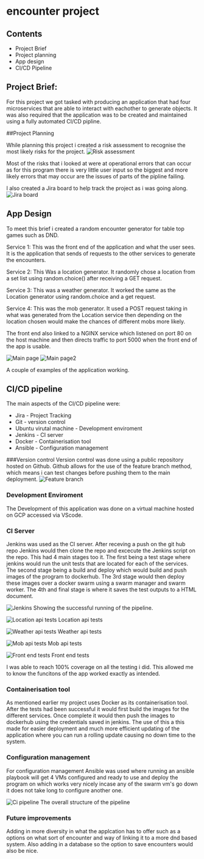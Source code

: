 # encounter project

## Contents
* Project Brief
* Project planning
* App design
* CI/CD Pipeline

## Project Brief:
For this project we got tasked with producing an application that had four microservices that are able to interact with eachother to generate objects. 
It was also required that the application was to be created and maintained using a fully automated CI/CD pipline.

##Project Planning

While planning this project i created a risk assessment to recognise the most likely risks for the project.
![Risk assessment](https://github.com/QAEdd/encounterproj/blob/master/encounterpics/risk%20assessment.png)

Most of the risks that i looked at were at operational errors that can occur as for this program there is very little user input so the biggest and more likely errors that
may occur are the issues of parts of the pipline failing.

I also created a Jira board to help track the project as i was going along.
![Jira board](https://github.com/QAEdd/encounterproj/blob/master/encounterpics/kanbanboard.png)

## App Design

To meet this brief i created a random encounter generator for table top games such as DND. 

Service 1: This was the front end of the application and what the user sees. It is the application that sends of requests to the other services to generate the encounters.

Service 2: This Was a location generator. It randomly chose a location from a set list using random.choice() after receiving a GET request.

Service 3: This was a weather generator. It worked the same as the Location generator using random.choice and a get request.

Service 4: This was the mob generator. It used a POST request taking in what was generated from the Location service then depending on the location chosen would make the
chances of different mobs more likely.

The front end also linked to a NGINX service which listened on port 80 on the host machine and then directs traffic to port 5000 when the front end of the app is usable.

![Main page](https://github.com/QAEdd/encounterproj/blob/master/encounterpics/main%20page.png)
![Main page2](https://github.com/QAEdd/encounterproj/blob/master/encounterpics/Main%20page22.png)

A couple of examples of the application working.

## CI/CD pipeline

The main aspects of the CI/CD pipeline were:
* Jira - Project Tracking
* Git - version control
* Ubuntu virutal machine - Development enviroment
* Jenkins - CI server  
* Docker - Containerisation tool
* Ansible - Configuration management

###Version control 
Version control was done using a public repository hosted on Github. Github allows for the use of the feature branch method, which means i can test changes before pushing them to the main deployment.
![Feature branch](https://github.com/QAEdd/encounterproj/blob/master/encounterpics/featurebranch.png)

### Development Enviroment
The Development of this application was done on a virtual machine hosted on GCP accessed via VScode.

### CI Server

Jenkins was used as the CI server. After receving a push on the git hub repo Jenkins would then clone the repo and excecute the Jenkins script on the repo. This had 4 main stages too it. The first being a test stage where jenkins would run the unit tests that are located for each of the services. The second stage being a build and deploy which would build and push images of the program to dockerhub. The 3rd stage would then deploy these images over a docker swarm using a swarm manager and swarm worker. The 4th and final stage is where it saves the test outputs to a HTML document.

![Jenkins](https://github.com/QAEdd/encounterproj/blob/master/encounterpics/jenkins%20working.png)
Showing the successful running of the pipeline.

![Location api tests](https://github.com/QAEdd/encounterproj/blob/master/encounterpics/locaitonapitest.png)
Location api tests

![Weather api tests](https://github.com/QAEdd/encounterproj/blob/master/encounterpics/weather%20api%20tests.png)
Weather api tests

![Mob api tests](https://github.com/QAEdd/encounterproj/blob/master/encounterpics/mobapitests.png)
Mob api tests

![Front end tests](https://github.com/QAEdd/encounterproj/blob/master/encounterpics/frontendtest.png)
Front end tests

I was able to reach 100% coverage on all the testing i did. This allowed me to know the funcitons of the app worked exactly as intended.


### Containerisation tool
As mentioned earlier my project uses Docker as its containerisation tool. After the tests had been successful it would first build the images for the different services. Once complete it would then push the images to dockerhub using the credentials saved in jenkins. The use of this a this made for easier deployment and much more efficient updating of the application where you can run a rolling update causing no down time to the system.

### Configuration management
For configuration management Ansible was used where running an ansible playbook will get 4 VMs configured and ready to use and deploy the program on which works very nicely incase any of the swarm vm's go down it does not take long to configure another one.

![Ci pipeline](https://github.com/QAEdd/encounterproj/blob/master/encounterpics/cipipeline.png)
The overall structure of the pipeline

### Future improvements
Adding in more diversity in what the applcation has to offer such as a options on what sort of encounter and way of linking it to a more dnd based system. Also adding in a database so the option to save encounters would also be nice.
